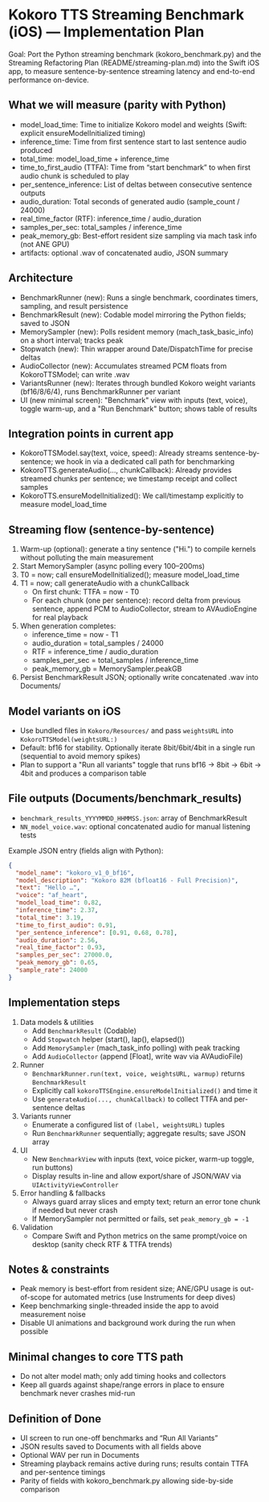# Kokoro TTS Streaming Benchmark (iOS) — Implementation Plan

Goal: Port the Python streaming benchmark (kokoro_benchmark.py) and the Streaming Refactoring Plan (README/streaming-plan.md) into the Swift iOS app, to measure sentence-by-sentence streaming latency and end-to-end performance on-device.

## What we will measure (parity with Python)
- model_load_time: Time to initialize Kokoro model and weights (Swift: explicit ensureModelInitialized timing)
- inference_time: Time from first sentence start to last sentence audio produced
- total_time: model_load_time + inference_time
- time_to_first_audio (TTFA): Time from “start benchmark” to when first audio chunk is scheduled to play
- per_sentence_inference: List of deltas between consecutive sentence outputs
- audio_duration: Total seconds of generated audio (sample_count / 24000)
- real_time_factor (RTF): inference_time / audio_duration
- samples_per_sec: total_samples / inference_time
- peak_memory_gb: Best-effort resident size sampling via mach task info (not ANE GPU)
- artifacts: optional .wav of concatenated audio, JSON summary

## Architecture
- BenchmarkRunner (new): Runs a single benchmark, coordinates timers, sampling, and result persistence
- BenchmarkResult (new): Codable model mirroring the Python fields; saved to JSON
- MemorySampler (new): Polls resident memory (mach_task_basic_info) on a short interval; tracks peak
- Stopwatch (new): Thin wrapper around Date/DispatchTime for precise deltas
- AudioCollector (new): Accumulates streamed PCM floats from KokoroTTSModel; can write .wav
- VariantsRunner (new): Iterates through bundled Kokoro weight variants (bf16/8/6/4), runs BenchmarkRunner per variant
- UI (new minimal screen): "Benchmark" view with inputs (text, voice), toggle warm-up, and a "Run Benchmark" button; shows table of results

## Integration points in current app
- KokoroTTSModel.say(text, voice, speed): Already streams sentence-by-sentence; we hook in via a dedicated call path for benchmarking
- KokoroTTS.generateAudio(..., chunkCallback): Already provides streamed chunks per sentence; we timestamp receipt and collect samples
- KokoroTTS.ensureModelInitialized(): We call/timestamp explicitly to measure model_load_time

## Streaming flow (sentence-by-sentence)
1) Warm-up (optional): generate a tiny sentence ("Hi.") to compile kernels without polluting the main measurement
2) Start MemorySampler (async polling every 100–200ms)
3) T0 = now; call ensureModelInitialized(); measure model_load_time
4) T1 = now; call generateAudio with a chunkCallback
   - On first chunk: TTFA = now - T0
   - For each chunk (one per sentence): record delta from previous sentence, append PCM to AudioCollector, stream to AVAudioEngine for real playback
5) When generation completes:
   - inference_time = now - T1
   - audio_duration = total_samples / 24000
   - RTF = inference_time / audio_duration
   - samples_per_sec = total_samples / inference_time
   - peak_memory_gb = MemorySampler.peakGB
6) Persist BenchmarkResult JSON; optionally write concatenated .wav into Documents/

## Model variants on iOS
- Use bundled files in `Kokoro/Resources/` and pass `weightsURL` into `KokoroTTSModel(weightsURL:)`
- Default: bf16 for stability. Optionally iterate 8bit/6bit/4bit in a single run (sequential to avoid memory spikes)
- Plan to support a "Run all variants" toggle that runs bf16 → 8bit → 6bit → 4bit and produces a comparison table

## File outputs (Documents/benchmark_results)
- `benchmark_results_YYYYMMDD_HHMMSS.json`: array of BenchmarkResult
- `NN_model_voice.wav`: optional concatenated audio for manual listening tests

Example JSON entry (fields align with Python):
```json
{
  "model_name": "kokoro_v1_0_bf16",
  "model_description": "Kokoro 82M (bfloat16 - Full Precision)",
  "text": "Hello …",
  "voice": "af_heart",
  "model_load_time": 0.82,
  "inference_time": 2.37,
  "total_time": 3.19,
  "time_to_first_audio": 0.91,
  "per_sentence_inference": [0.91, 0.68, 0.78],
  "audio_duration": 2.56,
  "real_time_factor": 0.93,
  "samples_per_sec": 27000.0,
  "peak_memory_gb": 0.65,
  "sample_rate": 24000
}
```

## Implementation steps
1) Data models & utilities
   - Add `BenchmarkResult` (Codable)
   - Add `Stopwatch` helper (start(), lap(), elapsed())
   - Add `MemorySampler` (mach_task_info polling) with peak tracking
   - Add `AudioCollector` (append [Float], write wav via AVAudioFile)
2) Runner
   - `BenchmarkRunner.run(text, voice, weightsURL, warmup)` returns `BenchmarkResult`
   - Explicitly call `kokoroTTSEngine.ensureModelInitialized()` and time it
   - Use `generateAudio(..., chunkCallback)` to collect TTFA and per-sentence deltas
3) Variants runner
   - Enumerate a configured list of `(label, weightsURL)` tuples
   - Run `BenchmarkRunner` sequentially; aggregate results; save JSON array
4) UI
   - New `BenchmarkView` with inputs (text, voice picker, warm-up toggle, run buttons)
   - Display results in-line and allow export/share of JSON/WAV via `UIActivityViewController`
5) Error handling & fallbacks
   - Always guard array slices and empty text; return an error tone chunk if needed but never crash
   - If MemorySampler not permitted or fails, set `peak_memory_gb = -1`
6) Validation
   - Compare Swift and Python metrics on the same prompt/voice on desktop (sanity check RTF & TTFA trends)

## Notes & constraints
- Peak memory is best-effort from resident size; ANE/GPU usage is out-of-scope for automated metrics (use Instruments for deep dives)
- Keep benchmarking single-threaded inside the app to avoid measurement noise
- Disable UI animations and background work during the run when possible

## Minimal changes to core TTS path
- Do not alter model math; only add timing hooks and collectors
- Keep all guards against shape/range errors in place to ensure benchmark never crashes mid-run

## Definition of Done
- UI screen to run one-off benchmarks and “Run All Variants”
- JSON results saved to Documents with all fields above
- Optional WAV per run in Documents
- Streaming playback remains active during runs; results contain TTFA and per-sentence timings
- Parity of fields with kokoro_benchmark.py allowing side-by-side comparison
